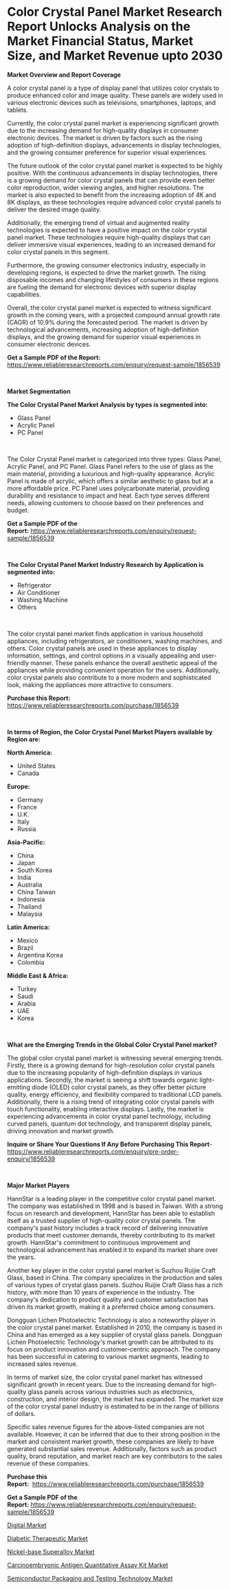 <p><h1>Color Crystal Panel Market Research Report Unlocks Analysis on the Market Financial Status, Market Size, and Market Revenue upto 2030</h1></p><p><strong>Market Overview and Report Coverage</strong></p>
<p><p>A color crystal panel is a type of display panel that utilizes color crystals to produce enhanced color and image quality. These panels are widely used in various electronic devices such as televisions, smartphones, laptops, and tablets.</p><p>Currently, the color crystal panel market is experiencing significant growth due to the increasing demand for high-quality displays in consumer electronic devices. The market is driven by factors such as the rising adoption of high-definition displays, advancements in display technologies, and the growing consumer preference for superior visual experiences.</p><p>The future outlook of the color crystal panel market is expected to be highly positive. With the continuous advancements in display technologies, there is a growing demand for color crystal panels that can provide even better color reproduction, wider viewing angles, and higher resolutions. The market is also expected to benefit from the increasing adoption of 4K and 8K displays, as these technologies require advanced color crystal panels to deliver the desired image quality.</p><p>Additionally, the emerging trend of virtual and augmented reality technologies is expected to have a positive impact on the color crystal panel market. These technologies require high-quality displays that can deliver immersive visual experiences, leading to an increased demand for color crystal panels in this segment.</p><p>Furthermore, the growing consumer electronics industry, especially in developing regions, is expected to drive the market growth. The rising disposable incomes and changing lifestyles of consumers in these regions are fueling the demand for electronic devices with superior display capabilities.</p><p>Overall, the color crystal panel market is expected to witness significant growth in the coming years, with a projected compound annual growth rate (CAGR) of 10.9% during the forecasted period. The market is driven by technological advancements, increasing adoption of high-definition displays, and the growing demand for superior visual experiences in consumer electronic devices.</p></p>
<p><strong>Get a Sample PDF of the Report:</strong> <a href="https://www.reliableresearchreports.com/enquiry/request-sample/1856539">https://www.reliableresearchreports.com/enquiry/request-sample/1856539</a></p>
<p>&nbsp;</p>
<p><strong>Market Segmentation</strong></p>
<p><strong>The Color Crystal Panel Market Analysis by types is segmented into:</strong></p>
<p><ul><li>Glass Panel</li><li>Acrylic Panel</li><li>PC Panel</li></ul></p>
<p>&nbsp;</p>
<p><p>The Color Crystal Panel market is categorized into three types: Glass Panel, Acrylic Panel, and PC Panel. Glass Panel refers to the use of glass as the main material, providing a luxurious and high-quality appearance. Acrylic Panel is made of acrylic, which offers a similar aesthetic to glass but at a more affordable price. PC Panel uses polycarbonate material, providing durability and resistance to impact and heat. Each type serves different needs, allowing customers to choose based on their preferences and budget.</p></p>
<p><strong>Get a Sample PDF of the Report:</strong>&nbsp;<a href="https://www.reliableresearchreports.com/enquiry/request-sample/1856539">https://www.reliableresearchreports.com/enquiry/request-sample/1856539</a></p>
<p>&nbsp;</p>
<p><strong>The Color Crystal Panel Market Industry Research by Application is segmented into:</strong></p>
<p><ul><li>Refrigerator</li><li>Air Conditioner</li><li>Washing Machine</li><li>Others</li></ul></p>
<p>&nbsp;</p>
<p><p>The color crystal panel market finds application in various household appliances, including refrigerators, air conditioners, washing machines, and others. Color crystal panels are used in these appliances to display information, settings, and control options in a visually appealing and user-friendly manner. These panels enhance the overall aesthetic appeal of the appliances while providing convenient operation for the users. Additionally, color crystal panels also contribute to a more modern and sophisticated look, making the appliances more attractive to consumers.</p></p>
<p><strong>Purchase this Report:</strong>&nbsp; <a href="https://www.reliableresearchreports.com/purchase/1856539">https://www.reliableresearchreports.com/purchase/1856539</a></p>
<p>&nbsp;</p>
<p><strong>In terms of Region, the Color Crystal Panel Market Players available by Region are:</strong></p>
<p>
    <p> <strong> North America: </strong>
        <ul>
            <li>United States</li>
            <li>Canada</li>
        </ul>
        </p> 
    <p> <strong> Europe: </strong>
        <ul>
            <li>Germany</li>
            <li>France</li>
            <li>U.K.</li>
            <li>Italy</li>
            <li>Russia</li>
        </ul>
        </p> 
    <p> <strong> Asia-Pacific: </strong>
        <ul>
            <li>China</li>
            <li>Japan</li>
            <li>South Korea</li>
            <li>India</li>
            <li>Australia</li>
            <li>China Taiwan</li>
            <li>Indonesia</li>
            <li>Thailand</li>
            <li>Malaysia</li>
        </ul>
        </p> 
    <p> <strong> Latin America: </strong>
        <ul>
            <li>Mexico</li>
            <li>Brazil</li>
            <li>Argentina Korea</li>
            <li>Colombia</li>
        </ul>
        </p> 
    <p> <strong> Middle East & Africa: </strong>
        <ul>
            <li>Turkey</li>
            <li>Saudi</li>
            <li>Arabia</li>
            <li>UAE</li>
            <li>Korea</li>
        </ul>
    </p>
    </p>
<p>&nbsp;</p>
<p><strong>What are the Emerging Trends in the Global Color Crystal Panel market?</strong></p>
<p><p>The global color crystal panel market is witnessing several emerging trends. Firstly, there is a growing demand for high-resolution color crystal panels due to the increasing popularity of high-definition displays in various applications. Secondly, the market is seeing a shift towards organic light-emitting diode (OLED) color crystal panels, as they offer better picture quality, energy efficiency, and flexibility compared to traditional LCD panels. Additionally, there is a rising trend of integrating color crystal panels with touch functionality, enabling interactive displays. Lastly, the market is experiencing advancements in color crystal panel technology, including curved panels, quantum dot technology, and transparent display panels, driving innovation and market growth.</p></p>
<p><strong>Inquire or Share Your Questions If Any Before Purchasing This Report</strong>- <a href="https://www.reliableresearchreports.com/enquiry/pre-order-enquiry/1856539">https://www.reliableresearchreports.com/enquiry/pre-order-enquiry/1856539</a></p>
<p>&nbsp;</p>
<p><strong>Major Market Players</strong></p>
<p><p>HannStar is a leading player in the competitive color crystal panel market. The company was established in 1998 and is based in Taiwan. With a strong focus on research and development, HannStar has been able to establish itself as a trusted supplier of high-quality color crystal panels. The company's past history includes a track record of delivering innovative products that meet customer demands, thereby contributing to its market growth. HannStar's commitment to continuous improvement and technological advancement has enabled it to expand its market share over the years.</p><p>Another key player in the color crystal panel market is Suzhou Ruijie Craft Glass, based in China. The company specializes in the production and sales of various types of crystal glass panels. Suzhou Ruijie Craft Glass has a rich history, with more than 10 years of experience in the industry. The company's dedication to product quality and customer satisfaction has driven its market growth, making it a preferred choice among consumers.</p><p>Dongguan Lichen Photoelectric Technology is also a noteworthy player in the color crystal panel market. Established in 2010, the company is based in China and has emerged as a key supplier of crystal glass panels. Dongguan Lichen Photoelectric Technology's market growth can be attributed to its focus on product innovation and customer-centric approach. The company has been successful in catering to various market segments, leading to increased sales revenue.</p><p>In terms of market size, the color crystal panel market has witnessed significant growth in recent years. Due to the increasing demand for high-quality glass panels across various industries such as electronics, construction, and interior design, the market has expanded. The market size of the color crystal panel industry is estimated to be in the range of billions of dollars.</p><p>Specific sales revenue figures for the above-listed companies are not available. However, it can be inferred that due to their strong position in the market and consistent market growth, these companies are likely to have generated substantial sales revenue. Additionally, factors such as product quality, brand reputation, and market reach are key contributors to the sales revenue of these companies.</p></p>
<p><strong>Purchase this Report:</strong>&nbsp;&nbsp;<a href="https://www.reliableresearchreports.com/purchase/1856539">https://www.reliableresearchreports.com/purchase/1856539</a></p>
<p></p>
<p><strong>Get a Sample PDF of the Report:</strong>&nbsp;<a href="https://www.reliableresearchreports.com/enquiry/request-sample/1856539">https://www.reliableresearchreports.com/enquiry/request-sample/1856539</a></p>
<p><p><a href="https://medium.com/@tiffanytran1905/digital-market-size-reveals-the-best-marketing-channels-in-global-industry-39c882de368a">Digital Market</a></p><p><a href="https://medium.com/@carolynfuller1997/diabetic-therapeutic-market-exploring-market-share-market-trends-and-future-growth-edd98c9db5d1">Diabetic Therapeutic Market</a></p><p><a href="https://www.linkedin.com/pulse/nickel-base-superalloy-market-size-share-amp-trends-analysis-hw1de/">Nickel-base Superalloy Market</a></p><p><a href="https://github.com/ambrozg/Market-Research-Report-List-1/blob/main/carcinoembryonic-antigen-quantitative-assay-kit-market.md">Carcinoembryonic Antigen Quantitative Assay Kit Market</a></p><p><a href="https://github.com/gshchiplitsov/Market-Research-Report-List-1/blob/main/semiconductor-packaging-and-testing-technology-market.md">Semiconductor Packaging and Testing Technology Market</a></p></p>